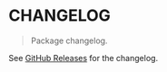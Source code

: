 # CHANGELOG

> Package changelog.

See [GitHub Releases](https://github.com/stdlib-js/number-float64-base-to-int64-bytes/releases) for the changelog.